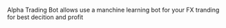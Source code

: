 Alpha Trading Bot allows use a manchine learning bot for your FX tranding for best decition and profit 
